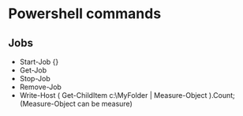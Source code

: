 # Powershell commands
## Jobs
- Start-Job {<command>}
- Get-Job
- Stop-Job <pid>
- Remove-Job <pid>
- Write-Host ( Get-ChildItem c:\MyFolder | Measure-Object ).Count; (Measure-Object can be measure) 
